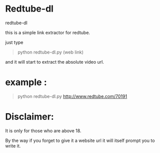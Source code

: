 Redtube-dl
==========

redtube-dl

this is a simple link extractor for redtube.

just type 
>python redtube-dl.py (web link) 

and it will start to extract the absolute video url.

example :
=========
>python redtube-dl.py http://www.redtube.com/70191

Disclaimer:
==========

It is only for those who are above 18.

By the way if you forget to give it a website url it will itself prompt you to write it.
